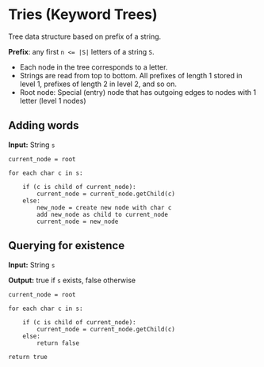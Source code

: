 # Tries (Keyword Trees)
Tree data structure based on prefix of a string.

**Prefix**: any first `n <= |S|` letters of a string `S`.

* Each node in the tree corresponds to a letter.
* Strings are read from top to bottom. All prefixes of length 1 stored in level 1, prefixes of length 2 in level 2, and so on.
* Root node: Special (entry) node that has outgoing edges to nodes with 1 letter (level 1 nodes)

## Adding words
**Input:** String `s`
```
current_node = root

for each char c in s:

    if (c is child of current_node):
        current_node = current_node.getChild(c)
    else:
        new_node = create new node with char c
        add new_node as child to current_node
        current_node = new_node
```

## Querying for existence
**Input:** String `s`

**Output:** true if `s` exists, false otherwise

```
current_node = root

for each char c in s:

    if (c is child of current_node):
        current_node = current_node.getChild(c)
    else:
        return false

return true
```